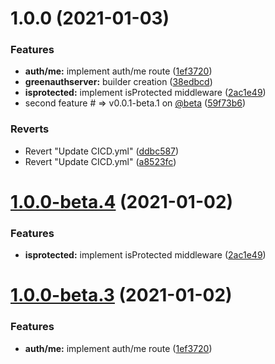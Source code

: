 # 1.0.0 (2021-01-03)


### Features

* **auth/me:** implement auth/me route ([1ef3720](https://github.com/greenauth/express/commit/1ef37200da309e548cb7cd29136d42ce2265a261))
* **greenauthserver:** builder creation ([38edbcd](https://github.com/greenauth/express/commit/38edbcd29157777506cd4d1d432628d0b44ecd51))
* **isprotected:** implement isProtected middleware ([2ac1e49](https://github.com/greenauth/express/commit/2ac1e4920f57c40878108f4ebbc69452427d8f89))
* second feature # => v0.0.1-beta.1 on [@beta](https://github.com/beta) ([59f73b6](https://github.com/greenauth/express/commit/59f73b6fa34320a85cc8f2cb08746ae02050270b))


### Reverts

* Revert "Update CICD.yml" ([ddbc587](https://github.com/greenauth/express/commit/ddbc5872aff3a8ed02e44e2df0fa764bba886877))
* Revert "Update CICD.yml" ([a8523fc](https://github.com/greenauth/express/commit/a8523fc32c17832030287e03fdbcf9da329e0e14))

# [1.0.0-beta.4](https://github.com/greenauth/express/compare/v1.0.0-beta.3...v1.0.0-beta.4) (2021-01-02)


### Features

* **isprotected:** implement isProtected middleware ([2ac1e49](https://github.com/greenauth/express/commit/2ac1e4920f57c40878108f4ebbc69452427d8f89))

# [1.0.0-beta.3](https://github.com/greenauth/express/compare/v1.0.0-beta.2...v1.0.0-beta.3) (2021-01-02)


### Features

* **auth/me:** implement auth/me route ([1ef3720](https://github.com/greenauth/express/commit/1ef37200da309e548cb7cd29136d42ce2265a261))
